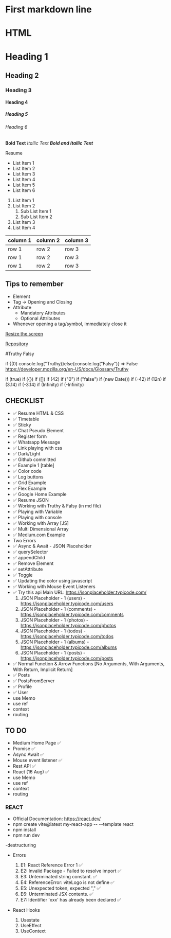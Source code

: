 # First markdown line

# HTML

# Heading 1

## Heading 2

### Heading 3

#### Heading 4

##### Heading 5

###### Heading 6

**Bold Text**
_Itallic Text_
**_Bold and Itallic Text_**

Resume

- List Item 1
- List Item 2
- List Item 3
- List Item 4
- List Item 5
- List Item 6

1. List Item 1
2. List Item 2
   1. Sub List Item 1
   2. Sub List Item 2
3. List Item 3
4. List Item 4

| column 1 | column 2 | column 3 |
| -------- | -------- | -------- |
| row 1    | row 2    | row 3    |
| row 1    | row 2    | row 3    |
| row 1    | row 2    | row 3    |

## Tips to remember

- Element
- Tag -> Opening and Closing
- Attribute
  - Mandatory Attributes
  - Optional Attributes
- Whenever opening a tag/symbol, immediately close it

[Resize the screen](./screenshots/image.png "Working with Responsive Websites")

[Repository](https://github.com/jyotika-dev/fullstack-integraminds/tree/main)

#Truthy Falsy

if {(0) console.log("Truthy)}else{console.log("Falsy")}
=> False
https://developer.mozilla.org/en-US/docs/Glossary/Truthy

if (true)
if ({})
if ([])
if (42)
if ("0")
if ("false")
if (new Date())
if (-42)
if (12n)
if (3.14)
if (-3.14)
if (Infinity)
if (-Infinity)

## CHECKLIST

- ✅ Resume HTML & CSS 
- ✅ Timetable 
- ✅ Sticky 
- ✅ Chat Pseudo Element 
- ✅ Register form 
- ✅ Whatsapp Message 
- ✅ Link playing with css 
- ✅ Dark/Light 
- ✅ Github committed 
- ✅ Example 1 [table] 
- ✅ Color code 
- ✅ Log buttons 
- ✅ Grid Example
- ✅ Flex Example
- ✅ Google Home Example 
- ✅ Resume JSON
- ✅ Working with Truthy & Falsy (in md file)
- ✅ Playing with Variable
- ✅ Playing with console
- ✅ Working with Array [JS] 
- ✅ Multi Dimensional Array 
- ✅ Medium.com Example
- Two Errors
- ✅ Async & Await - JSON Placeholder
- ✅ querySelector
- ✅ appendChild
- ✅ Remove Element
- ✅ setAttribute
- ✅ Toggle
- ✅ Updating the color using javascript
- ✅ Working with Mouse Event Listeners
- ✅ Try this api
  Main URL: https://jsonplaceholder.typicode.com/
  1. JSON Placeholder - 1 (users) - https://jsonplaceholder.typicode.com/users
  2. JSON Placeholder - 1 (comments) - https://jsonplaceholder.typicode.com/comments
  3. JSON Placeholder - 1 (photos) - https://jsonplaceholder.typicode.com/photos
  4. JSON Placeholder - 1 (todos) - https://jsonplaceholder.typicode.com/todos
  5. JSON Placeholder - 1 (albums) - https://jsonplaceholder.typicode.com/albums
  6. JSON Placeholder - 1 (posts) - https://jsonplaceholder.typicode.com/posts
- ✅ Normal Function & Arrow Functions [No Arguments, With Arguments, With Return, Implicit Return]
- ✅ Posts
- ✅ PostsFromServer
- ✅ Profile
- ✅ User
- use Memo
- use ref
- context
- routing

## TO DO

- Medium Home Page ✅
- Promise ✅
- Async Await ✅
- Mouse event listener ✅
- Rest API ✅
- React (16 Aug) ✅
- use Memo
- use ref
- context
- routing

### REACT
- Official Documentation: https://react.dev/
- npm create vite@latest my-react-app -- --template react
- npm install
- npm run dev

-destructuring
- Errors
  1. E1: React Reference Error 1 ✅
  2. E2: Invalid Package - Failed to resolve import ✅
  3. E3: Unterminated string constant. ✅
  4. E4: ReferenceError: viteLogo is not define ✅
  5. E5: Unexpected token, expected "," ✅
  6. E6: Unterminated JSX contents. ✅
  7. E7: Identifier 'xxx' has already been declared ✅

  <!-- 3. type error
  4. range error
  5. syntax error -->
- React Hooks
  1. Usestate
  2. UseEffect
  3. UseContext
  

